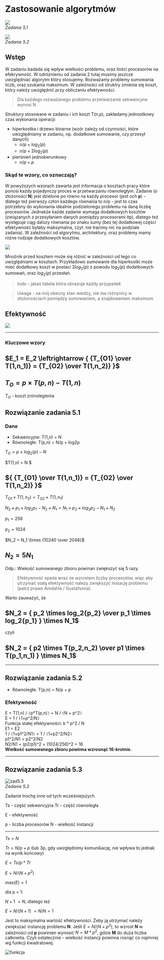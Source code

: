 # Zastosowanie algorytmów

![](./img_zad/zad5/zad5.1.png) \
*Zadanie 5.1*

![](./img_zad/zad5/zad5.2.png) \
*Zadanie 5.2*

## Wstęp

W zadaniu badada się wpływ wielkości problemu, oraz ilości procesorów na efekrywność. W odróżnieniu od zadania 2 tutaj musimy jeszcze uwzględniać algorytm który stosujemy. Rozważamy problemy sumowania liczb, oraz szukania maksimum. W zależności od struktry zmienia się koszt, który należy uwzględnić przy obliczaniu efektywności. 

> Dla każdego rozważanego problemu przetwarzanie sekwencyne wynosi N

Struktury stosowane w zadaniu i ich koszt T(n,p), zakładamy jednostkowy czas wykonania operacji:
* hiperkostka  i drzewo binarne (wzór zależy od czynności, które uwzględniamy w zadaniu, np. dodatkowe sumowanie, czy przesył danych)
    * $n/p + log_2(p)$ 
    * $n/p + 2log_2(p)$ 
* pierśnień jednokierunkowy
    * $n/p + p$

### Skąd te wzory, co oznaczają?

W powyższych wzorach zawarta jest informacja o kosztach pracy które ponosi każdy pojedynczy proces w przetwarzaniu równoległym. Zadanie (o złożoności **N**) jest dzielone po równo na każdy procesor (jest och **p**) - dlatego też pierwszy człon każdego równania to n/p - jest to czas potrzebny do wykonania idealnie podzielonego problemu na daną liczbę procesorów. Jednakże każde zadanie wymaga dodatkowych kosztów (związanych z przesyłaniem danych pomiędzy procesorami itp), dlatego też występuje ciąg dalszy równania po znaku sumy (bez tej dodatkowej części efektywność byłaby maksymalna, czyt. nie tracimy nic na podziale zadania). W zależności od algorytmu, architektury, oraz problemy mamy różne rodzaje dodatkowych kosztów.

![](./img_zad/zad5/zad5_2logn.png)

Mnożnik przed kosztem może się różnić w zależności od tego co uwzględniami w kosztach. Przykładowo sumowanie dla hiperkostki może mieć dodatkowy koszt w postaci $2log_2(p)$ z powodu $log_2(p)$ dodatkowych sumowań, oraz $log_2(p)$ przesłań.

> todo - jakaś tabela która obrazuje każdy przypadek 

> Uwaga - na mój obecny stan wiedzy, nie ma różnynicy w złożonościach pomiędzy sumowaniem, a znajdowaniem maksimum

## Efektywność

![](./img_zad/zad5/zad5_efektywnosc.png)

---

### Kluczowe wzory

## $E_1 = E_2 \leftrightarrow { {T_{O1} \over T(1,n_1)} = {T_{O2} \over T(1,n_2)} }$ 
## $T_O = p \times T(p,n) - T(1,n)$
$T_O$ - koszt zrónoleglenia 

## Rozwiązanie zadania 5.1

### Dane
* Sekwencyjne: T(1,n) = N
* Równoległe: T(p,n) = N/p + log2p


$T_O = p \times log_2(p) - N$

$T(1,n) = N $

## ${ {T_{O1} \over T(1,n_1)} = {T_{O2} \over T(1,n_2)} }$ 

${ T_{O1} \times T(1,n_2) = T_{O2} \times T(1,n_1) }$

$N_2 \times p_1 \times log_2{p_1} - N_2 \times N_1 = N_1 \times p_2 \times log_2{p_2} - N_1 \times N_2$

$p_1 = 256$

$p_2 = 1024$

$N_2 = N_1 \times {10240 \over 2048}$

## $N_2 = 5 N_1$

Odp.: Wiekość sumowanego zbioru powinan zwiększyć się 5 razy.

> Efektywność spada wraz ze wzrostem liczby procesotów, więc aby utrzymać stałą efektywność należy zwiększyć instację problemu (patrz prawo Amdahla / Gustafsona).

Warto zauważyć, że 
## $N_2 = { p_2 \times log_2{p_2} \over p_1 \times log_2{p_1} } \times N_1$

czyli

## $N_2 = { p2 \times T(p_2,n_2) \over p1 \times T(p_1,n_1) } \times N_1$

---

## Rozwiązanie zadania 5.2

* Równoległe: T(p,n) = N/p + p

### Efektywność
E = T(1,n) / `(`p*T(p,n)`)` = N / `(`N + p^2`)` <br />
E = 1 / `(`1+p^2/N`)` <br />
Funkcja stałej efektywności: k * p^2 / N <br />
E1 = E2 <br />
1 / `(`1+p1^2/N1`)` = 1 / `(`1+p2^2/N2`)` <br />
p1^2/N1 = p2^2/N2 <br />
N2/N1 = (p2/p1)^2 = (1024/256)^2 = 16 <br />
<b>Wielkość sumowanego zbioru powinna wzrosnąć 16-krotnie.</b>


---

## Rozwiązanie zadania 5.3

![zad5.3](./img_zad/zad5/zad5.3.png) \
*Zadanie 5.3*

Zadanie trochę inne od tych wcześniejszych.

Ts - część sekwencyjna
Tr - część równoległa

E - efektywność

p - liczba procesorów
N - wielkość instancji

----------------------------------------------------

$Ts = N$

$Tr = N/p + p$ (lub 3p, gdy uwzględnimy komunikację, nie wpływa to jednak na wynik końcowy)

$E = Ts / p*Tr$

$E = N / (N + p^2)$

$max(E) = 1$

dla p = 1:

$N+1 ~= N$, dlatego też

$E = N/(N+1) ~= N/N = 1$

Jest to maksymalna wartość efektywności. Żeby ją utrzymać należy zwiększać instancję problemu **N**.
Jeśli $E = N / (N + p^2)$, to wzrost **N** w zależności od **p** powinien wynosić $N = M*p^2$, gdzie **M** do duża liczba całkowita.
Czyli ostatecznie - wielkość instancji powinna rosnąć co najmniej wg funkcji kwadratowej.

![funkcja](./img_zad/zad5/zad5_desmos.png)